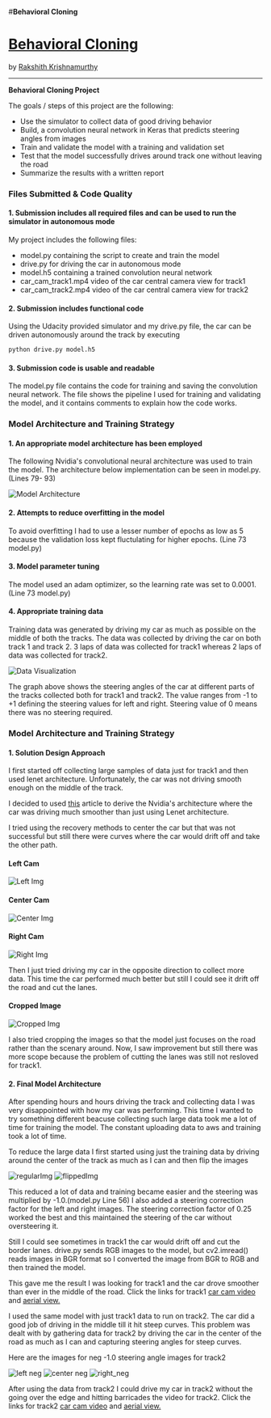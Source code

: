 #**Behavioral Cloning** 

# **[Behavioral Cloning](https://github.com/rakshithkeegadi/CarND-Behavioral-Cloning-P3/blob/master/model.py)** 
by [Rakshith Krishnamurthy](https://www.linkedin.com/in/rakshith-krishnamurthy-360682b/)

---

**Behavioral Cloning Project**

The goals / steps of this project are the following:
* Use the simulator to collect data of good driving behavior
* Build, a convolution neural network in Keras that predicts steering angles from images
* Train and validate the model with a training and validation set
* Test that the model successfully drives around track one without leaving the road
* Summarize the results with a written report


### Files Submitted & Code Quality

#### 1. Submission includes all required files and can be used to run the simulator in autonomous mode

My project includes the following files:
* model.py containing the script to create and train the model
* drive.py for driving the car in autonomous mode
* model.h5 containing a trained convolution neural network 
* car_cam_track1.mp4 video of the car central camera view for track1
* car_cam_track2.mp4 video of the car central camera view for track2

#### 2. Submission includes functional code
Using the Udacity provided simulator and my drive.py file, the car can be driven autonomously around the track by executing 
```sh
python drive.py model.h5
```

#### 3. Submission code is usable and readable

The model.py file contains the code for training and saving the convolution neural network. The file shows the pipeline I used for training and validating the model, and it contains comments to explain how the code works.

### Model Architecture and Training Strategy

#### 1. An appropriate model architecture has been employed

The following Nvidia's convolutional neural architecture was used to train the model. 
The architecture below implementation can be seen in model.py. (Lines 79- 93)

![Model Architecture](https://github.com/rakshithkeegadi/CarND-Behavioral-Cloning-P3/blob/master/examples/cnn-architecture-624x890.png) 

#### 2. Attempts to reduce overfitting in the model

To avoid overfitting I had to use a lesser number of epochs as low as 5 because the validation loss kept fluctulating for higher epochs. (Line 73 model.py)

#### 3. Model parameter tuning

The model used an adam optimizer, so the learning rate was set to 0.0001. (Line 73 model.py)

#### 4. Appropriate training data

Training data was generated by driving my car as much as possible on the middle of both the tracks. The data was collected by driving the car on both track 1 and track 2.
3 laps of data was collected for track1 whereas 2 laps of data was collected for track2.

![Data Visualization](https://github.com/rakshithkeegadi/CarND-Behavioral-Cloning-P3/blob/master/examples/Data%20Visulaization.png) 

The graph above shows the steering angles of the car at different parts of the tracks collected both for track1 and track2. 
The value ranges from -1 to +1 defining the steering values for left and right. Steering value of 0 means there was no steering required.


### Model Architecture and Training Strategy

#### 1. Solution Design Approach

I first started off collecting large samples of data just for track1 and then used lenet architecture. Unfortunately, the car was not driving smooth enough on the middle of the track.

I decided to used [this](https://devblogs.nvidia.com/parallelforall/deep-learning-self-driving-cars/) article to derive the Nvidia's architecture where the car was driving much smoother than just using Lenet architecture. 

I tried using the recovery methods to center the car but that was not successful but still there were curves where the car would drift off and take the other path.

#### Left Cam
![Left Img](https://github.com/rakshithkeegadi/CarND-Behavioral-Cloning-P3/blob/master/examples/left_steering_0.jpg) 
#### Center Cam
![Center Img](https://github.com/rakshithkeegadi/CarND-Behavioral-Cloning-P3/blob/master/examples/center_steering_0.jpg)
#### Right Cam
![Right Img](https://github.com/rakshithkeegadi/CarND-Behavioral-Cloning-P3/blob/master/examples/right_steering_0.jpg)

Then I just tried driving my car in the opposite direction to collect more data. This time the car performed much better but still I could see it drift off the road and cut the lanes.  

#### Cropped Image
![Cropped Img](https://github.com/rakshithkeegadi/CarND-Behavioral-Cloning-P3/blob/master/examples/cropped.jpg)

I also tried cropping the images so that the model just focuses on the road rather than the scenary around. Now, I saw improvement but still there was more scope because the problem of cutting the lanes was still not resloved for track1. 

#### 2. Final Model Architecture

After spending hours and hours driving the track and collecting data I was very disappointed with how my car was performing.
This time I wanted to try something different beacuse collecting such large data took me a lot of time for training the model.
The constant uploading data to aws and training took a lot of time.

To reduce the large data I first started using just the training data by driving around the center of the track as much as I can and then flip the images

![regularImg](https://github.com/rakshithkeegadi/CarND-Behavioral-Cloning-P3/blob/master/examples/readImg.jpg) ![flippedImg](https://github.com/rakshithkeegadi/CarND-Behavioral-Cloning-P3/blob/master/examples/flipped.jpg)

This reduced a lot of data and training became easier and the steering was multiplied by -1.0.(model.py Line 56)
I also added a steering correction factor for the left and right images. The steering correction factor of 0.25 worked the best and this maintained the steering of the car without oversteering it.

Still I could see sometimes in track1 the car would drift off and cut the border lanes. drive.py sends RGB images to the model, but cv2.imread() reads images in BGR format so I converted the image from BGR to RGB and then trained the model.

This gave me the result I was looking for track1 and the car drove smoother than ever in the middle of the road.
Click the links for track1 [car cam  video](https://github.com/rakshithkeegadi/CarND-Behavioral-Cloning-P3/blob/master/car_cam_track1.mp4) and [aerial view.](https://www.youtube.com/watch?v=igtkdac6__Q&feature=youtu.be) 

I used the same model with just track1 data to run on track2. The car did a good job of driving in the middle till it hit steep curves. This problem was dealt with by gathering data for track2 by driving the car in the center of the road as much as I can and capturing steering angles for steep curves.

Here are the images for neg -1.0 steering angle images for track2

![left neg](https://github.com/rakshithkeegadi/CarND-Behavioral-Cloning-P3/blob/master/examples/left_neg_1.jpg) ![center neg](https://github.com/rakshithkeegadi/CarND-Behavioral-Cloning-P3/blob/master/examples/center_neg_1.jpg) ![right_neg](https://github.com/rakshithkeegadi/CarND-Behavioral-Cloning-P3/blob/master/examples/right_neg_1.jpg)

After using the data from track2 I could drive my car in track2 without the going over the edge and hitting barricades the video for track2. Click the links for track2 [car cam video](https://github.com/rakshithkeegadi/CarND-Behavioral-Cloning-P3/blob/master/car_cam_track2.mp4) and [aerial view.](https://www.youtube.com/watch?v=yImksKPnCds&feature=youtu.be)
